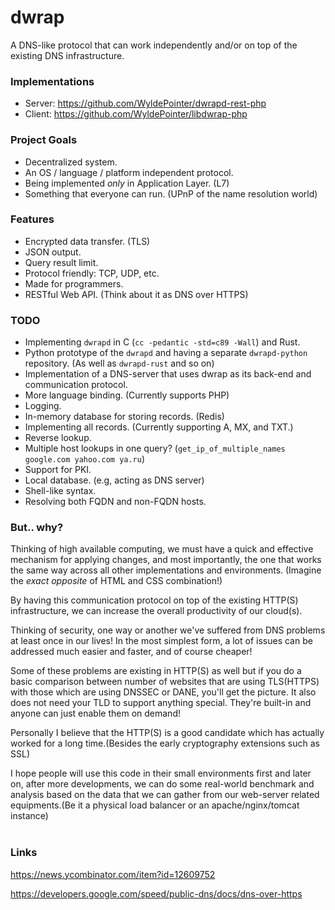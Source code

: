 # dwrap
A DNS-like protocol that can work independently and/or on top of the existing DNS infrastructure.

### Implementations
  - Server: https://github.com/WyldePointer/dwrapd-rest-php
  - Client: https://github.com/WyldePointer/libdwrap-php

### Project Goals
  - Decentralized system.
  - An OS / language / platform independent protocol.
  - Being implemented *only* in Application Layer. (L7)
  - Something that everyone can run. (UPnP of the name resolution world)

### Features
  - Encrypted data transfer. (TLS)
  - JSON output.
  - Query result limit.
  - Protocol friendly: TCP, UDP, etc.
  - Made for programmers.
  - RESTful Web API. (Think about it as DNS over HTTPS)

### TODO
  - Implementing `dwrapd` in C (`cc -pedantic -std=c89 -Wall`) and Rust.
  - Python prototype of the `dwrapd` and having a separate `dwrapd-python` repository. (As well as `dwrapd-rust` and so on)
  - Implementation of a DNS-server that uses dwrap as its back-end and communication protocol.
  - More language binding. (Currently supports PHP)
  - Logging.
  - In-memory database for storing records. (Redis)
  - Implementing all records. (Currently supporting A, MX, and TXT.)
  - Reverse lookup.
  - Multiple host lookups in one query? (`get_ip_of_multiple_names google.com yahoo.com ya.ru`)
  - Support for PKI.
  - Local database. (e.g, acting as DNS server)
  - Shell-like syntax.
  - Resolving both FQDN and non-FQDN hosts.

### But.. why?
Thinking of high available computing, we must have a quick and effective 
mechanism for applying changes, and most importantly, the one that works 
the same way across all other implementations and environments.
(Imagine the *exact opposite* of HTML and CSS combination!)
<br />

By having this communication protocol on top of the existing HTTP(S) 
infrastructure, we can increase the overall productivity of our cloud(s).
<br />

Thinking of security, one way or another we've suffered from DNS problems at 
least once in our lives! In the most simplest form, a lot of issues can be 
addressed much easier and faster, and of course cheaper!

Some of these problems are existing in HTTP(S) as well but if you do a basic 
comparison between number of websites that are using TLS(HTTPS) with those 
which are using DNSSEC or DANE, you'll get the picture. It also does not need 
your TLD to support anything special. They're built-in and anyone can just 
enable them on demand!

Personally I believe that the HTTP(S) is a good candidate which has actually 
worked for a long time.(Besides the early cryptography extensions such as SSL) 
<br />

I hope people will use this code in their small environments first 
and later on, after more developments, we can do some real-world benchmark 
and analysis based on the data that we can gather from our web-server related 
equipments.(Be it a physical load balancer or an apache/nginx/tomcat instance) 
<br />
<br />

### Links
https://news.ycombinator.com/item?id=12609752

https://developers.google.com/speed/public-dns/docs/dns-over-https


